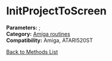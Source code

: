 # InitProjectToScreen

**Parameters:** ;  
**Category:** [Amiga routines](../categories/amiga_routines.md)  
**Compatibility:** Amiga, ATARI520ST  


[Back to Methods List](../../SUMMARY.md)
